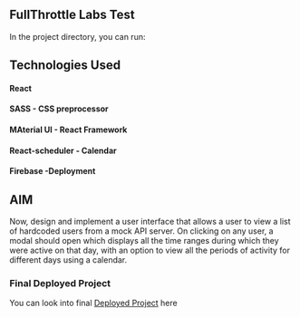 ## FullThrottle Labs Test

In the project directory, you can run:

## Technologies Used

#### React <br />
#### SASS - CSS preprocessor<br />
#### MAterial UI - React Framework<br />
#### React-scheduler - Calendar<br />
#### Firebase -Deployment<br />

## AIM

Now, design and implement a user interface that allows a user to view a list of hardcoded users from a mock API server. On clicking on any user, a modal should open which displays all the time ranges during which they were active on that day, with an option to view all the periods of activity for different days using a calendar.


### Final Deployed Project

You can look into final [Deployed Project](https://fullthrottle-test-3404d.web.app/) here
